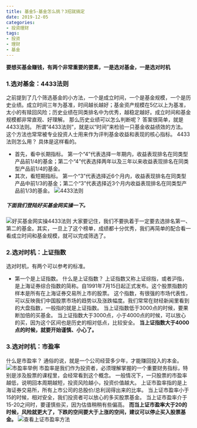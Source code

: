 ```yaml
---
title: 基金5-基金怎么挑？3招就搞定
date: 2019-12-05
categories: 
- 投资理财
tags: 
- 投资
- 理财
- 基金
---
```


**要想买基金赚钱，有两个非常重要的要素，一是选对基金，一是选对时机**
### 1.选对基金：4433法则
之前提到了几个筛选基金的小方法，一个是成立时间，一个是基金规模，一个是历史业绩。成立时间三年为基准，时间越长越好；基金资产规模在5亿以上为基准，太小的有赎回风险；历史业绩在同类排名中为优秀，越稳定越好。成立时间和基金规模都非常直观、好理解。
那么历史业绩可以怎么判断呢？
答案很简单，就是4433法则。
所谓“4433法则”，就是以“时间”来检验一只基金收益绩效的方法。这个方法也常常被专业投资人士用来作为评判基金收益和表现的核心指标。
4433法则怎么用？
具体是这样看的。
- 首先，看中长期指标。
第一个“4”代表选择一年期内，收益表现排名在同类型产品前1/4的基金；第二个“4”代表选择两年以及三年以来收益表现排名在同类型产品前1/4的基金。
- 其次，看短期指标。
第一个“3”代表选择近6个月内，收益表现排名在同类型产品中前1/3的基金；第二个“3”代表选择近3个月内收益表现排名在同类型产品前1/3的基金。
![4433法则](4433法则.png)

##### 下面我们登陆好买基金网实操一下。
![好买基金网实操4433法则](好买基金网实操4433法则.png)
大家要记住，我们不要执着于一定要去选排名第一、第二的基金。其实，一旦上了这个榜单，成绩都十分优秀，我们再简单的配合看一看成立时间和基金规模，就可以完成筛选了。
### 2.选对时机：上证指数
选对时机，有两个可以参考的标准。
- 第一个是上证指数。
什么是上证指数？
上证指数又称上证综指，或者沪指，是上海证券综合指数的简称。自1991年7月15日起正式发布。这个股票指数的样本是所有在上海证券交易所上市的股票。
这个指数，有很强的市场代表性，可以反映我们中国股票市场的趋势以及涨跌幅度。我们常常在财经新闻里看到的大盘指数，一般指的就是上证指数。
当上证指数低于3000点的时候，要果断加倍的买基金。
当上证指数大于3000点，小于4000点的时候，可以放心的买，因为这个区间也是历史的相对低点，比较安全。
**当上证指数大于4000点的时候，就要开始谨慎、小心了。**
### 3.选对时机：市盈率
什么是市盈率？
通俗的说，就是一个公司经营多少年，才能赚回投入的本金。
![市盈率举例](市盈率举例.png)
市盈率是我们作为投资者，必须理解掌握的一个重要财务指标，特别是涉及股票的课程里，会经常看到这个概念。
一般情况下，一只股票的市盈率越低，说明回本周期越短，投资风险越小，投资价值越大。
上证市盈率指的是上海证券交易所，所有上市公司的总股价/总利润得出来的比率。
当上证市盈率小于15的时候，相对安全，我们投资者可以放心的多买股票基金。
当上证市盈率介于15-20之间时，要谨慎些买，因为估值稍稍有些偏高。
**而当上证市盈率大于20的时候，风险就更大了，下跌的空间要大于上涨的空间，建议可以停止买入股票基金。**
![查看上证市盈率方法](查看上证市盈率方法.png)
